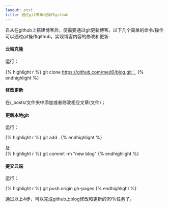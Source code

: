 ```yaml
---
layout: post
title: 通过git简单地操作github
---
```

自从在github上搭建博客后，便需要通过git更新博客。以下几个简单的命令/操作可以通过git操作github，实现博客内容的修改和更新:

#### 云端克隆
运行：

{% highlight r %}
git clone https://github.com/med0/blog.git；
{% endhighlight %}

#### 修改更新
在/_posts/文件夹中添加或者修改相应文章(文件)；

#### 更新本地git
运行：

{% highlight r %}
git add .
{% endhighlight %}

及  
{% highlight r %}
git commit -m "new blog"
{% endhighlight %}

#### 提交云端

运行：

{% highlight r %}
git push origin gh-pages
{% endhighlight %}

通过以上4步，可以完成github上blog修改和更新的99%任务了。
